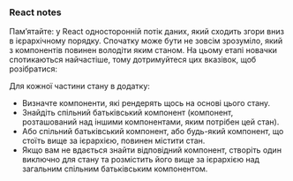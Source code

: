 ### React notes

Пам’ятайте: у React односторонній потік даних, який сходить згори вниз в ієрархічному порядку. Спочатку може бути не зовсім зрозуміло, який з компонентів 
повинен володіти яким станом. На цьому етапі новачки спотикаються найчастіше, тому дотримуйтеся цих вказівок, щоб розібратися:

Для кожної частини стану в додатку:

- Визначте компоненти, які рендерять щось на основі цього стану.
- Знайдіть спільний батьківський компонент (компонент, розташований над іншими компонентами, яким потрібен цей стан).
- Або спільний батьківський компонент, або будь-який компонент, що стоїть вище за ієрархією, повинен містити стан.
- Якщо вам не вдається знайти відповідний компонент, створіть один виключно для стану та розмістить його вище за ієрархією над загальним спільним 
батьківським компонентом.


